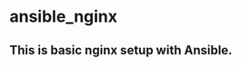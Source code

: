ansible_nginx
=============

This is basic nginx setup with Ansible.
---------------------------------------

